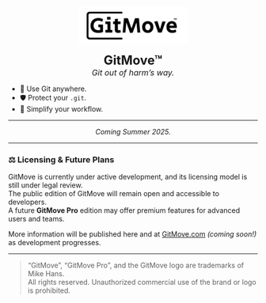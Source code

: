 <p align="center">
  <img src="./GitMove_TM_White_Back.png" alt="GitMove™ Logo" width="220"/>
</p>

<p align="center">
  <strong style="font-size:180%">GitMove™</strong><br>
  <span style="font-size:115%; font-style:italic;">Git out of harm’s way.</span>
</p>

- 🚚 Use Git anywhere.  
- 🛡️ Protect your `.git`.  
- 🧘 Simplify your workflow.  

---

<p align="center">
  <em>Coming Summer 2025.</em>
</p>

---

### ⚖️ Licensing & Future Plans

GitMove is currently under active development, and its licensing model is still under legal review.  
The public edition of GitMove will remain open and accessible to developers.  
A future **GitMove Pro** edition may offer premium features for advanced users and teams.

More information will be published here and at [GitMove.com](https://gitmove.com) *(coming soon!)* as development progresses.

---

> “GitMove”, “GitMove Pro”, and the GitMove logo are trademarks of Mike Hans.  
> All rights reserved. Unauthorized commercial use of the brand or logo is prohibited.

